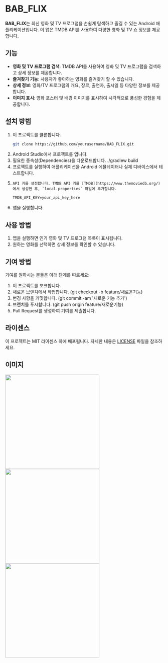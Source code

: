 # BAB_FLIX

**BAB_FLIX**는 최신 영화 및 TV 프로그램을 손쉽게 탐색하고 즐길 수 있는 Android 애플리케이션입니다. 이 앱은 TMDB API를 사용하여 다양한 영화 및 TV 쇼 정보를 제공합니다.

## 기능

- **영화 및 TV 프로그램 검색**: TMDB API를 사용하여 영화 및 TV 프로그램을 검색하고 상세 정보를 제공합니다.
- **즐겨찾기 기능**: 사용자가 좋아하는 영화를 즐겨찾기 할 수 있습니다.
- **상세 정보**: 영화/TV 프로그램의 개요, 장르, 출연자, 출시일 등 다양한 정보를 제공합니다.
- **이미지 표시**: 영화 포스터 및 배경 이미지를 표시하여 시각적으로 풍성한 경험을 제공합니다.

## 설치 방법

1. 이 프로젝트를 클론합니다.
   ```bash
   git clone https://github.com/yourusername/BAB_FLIX.git
   
2.	Android Studio에서 프로젝트를 엽니다.
3.	필요한 종속성(Dependencies)을 다운로드합니다.
      ./gradlew build
4.  프로젝트를 실행하여 애플리케이션을 Android 에뮬레이터나 실제 디바이스에서 테스트합니다.
5.     API 키를 설정합니다. TMDB API 키를 [TMDB](https://www.themoviedb.org/)에서 생성한 후, `local.properties` 파일에 추가합니다.
   ```properties
   TMDB_API_KEY=your_api_key_here
   ```
6.	앱을 실행합니다.

## 사용 방법

1.	앱을 실행하면 인기 영화 및 TV 프로그램 목록이 표시됩니다.
2.	원하는 영화를 선택하면 상세 정보를 확인할 수 있습니다.

## 기여 방법

기여를 원하시는 분들은 아래 단계를 따르세요:
1.	이 프로젝트를 포크합니다.
2.	새로운 브랜치에서 작업합니다. (git checkout -b feature/새로운기능)
3.	변경 사항을 커밋합니다. (git commit -am '새로운 기능 추가')
4.	브랜치를 푸시합니다. (git push origin feature/새로운기능)
5.	Pull Request를 생성하여 기여를 제출합니다.

## 라이센스
이 프로젝트는 MIT 라이센스 하에 배포됩니다. 자세한 내용은 [LICENSE](https://opensource.org/licenses/MIT) 파일을 참조하세요.

## 이미지
<img src="../../Downloads/Screenshot_20250413_180643.png" width="300" alt=""/>
<img src="../../Downloads/Screenshot_20250413_180650.png" width="300" alt=""/>
<img src="../../Downloads/Screenshot_20250413_180714.png" width="300" alt=""/>